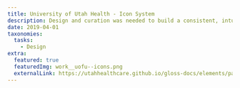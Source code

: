 ```yaml
---
title: University of Utah Health - Icon System
description: Design and curation was needed to build a consistent, intuitive, and scalable icon system for multiple audiences.
date: 2019-04-01
taxonomies:
  tasks:
    - Design
extra:
  featured: true
  featuredImg: work__uofu--icons.png
  externalLink: https://utahhealthcare.github.io/gloss-docs/elements/page-content/icon/
---
```

